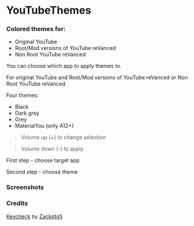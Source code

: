 # YouTubeThemes
### Colored themes for:
- Original YouTube 
- Root/Mod versions of YouTube reVanced
- Non Root YouTube reVanced

You can choose which app to apply themes to.

For original YouTube and Root/Mod versions of YouTube reVanced or Non Root YouTube reVanced

Four themes:
- Black
- Dark grey
- Grey
- MaterialYou (only A12+)

> Volume up (+) to change selection

> Volume down (-) to apply

First step - choose target app

Second step - choose theme

### Screenshots

### Credits
[Keycheck](https://github.com/Zackptg5/Keycheck) by [Zackptg5](https://github.com/Zackptg5)
